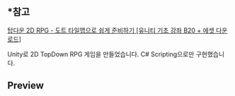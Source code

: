 ## *참고
<a href='https://www.youtube.com/watch?v=JY-KFx3OsJo&list=PLO-mt5Iu5TeYfyXsi6kzHK8kfjPvadC5u'>탑다운 2D RPG - 도트 타일맵으로 쉽게 준비하기 [유니티 기초 강좌 B20 + 에셋 다운로드]</a>

Unity로 2D TopDown RPG 게임을 만들었습니다. C# Scripting으로만 구현했습니다.  

## Preview
<!-- ![normal](./images/test.JPG) -->
<!-- ![collide](./images/collide.JPG) -->